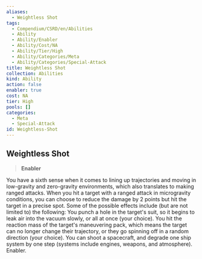 ```yaml
---
aliases:
  - Weightless Shot
tags:
  - Compendium/CSRD/en/Abilities
  - Ability
  - Ability/Enabler
  - Ability/Cost/NA
  - Ability/Tier/High
  - Ability/Categories/Meta
  - Ability/Categories/Special-Attack
title: Weightless Shot
collection: Abilities
kind: Ability
action: false
enabler: true
cost: NA
tier: High
pools: []
categories:
  - Meta
  - Special-Attack
id: Weightless-Shot
---
```

## Weightless Shot    
>**Enabler**  
    
You have a sixth sense when it comes to lining up trajectories and moving in low-gravity and zero-gravity environments, which also translates to making ranged attacks. When you hit a target with a ranged attack in microgravity conditions, you can choose to reduce the damage by 2 points but hit the target in a precise spot. Some of the possible effects include (but are not limited to) the following: You punch a hole in the target's suit, so it begins to leak air into the vacuum slowly, or all at once (your choice). You hit the reaction mass of the target's maneuvering pack, which means the target can no longer change their trajectory, or they go spinning off in a random direction (your choice). You can shoot a spacecraft, and degrade one ship system by one step (systems include engines, weapons, and atmosphere). Enabler.
